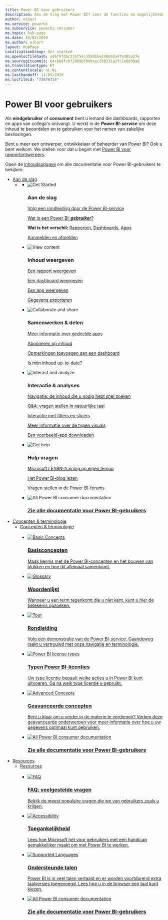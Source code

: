 ```yaml
---
title: Power BI voor gebruikers
description: Aan de slag met Power BI? Leer de functies en mogelijkheden van de Power BI-service kennen en zie wat u er als gebruiker of eindgebruiker van Power BI mee kunt doen.
author: mihart
ms.service: powerbi
ms.subservice: powerbi-consumer
ms.topic: hub-page
ms.date: 10/01/2019
ms.author: mihart
layout: HubPage
LocalizationGroup: Get started
ms.openlocfilehash: ad6f9f0bc231f54c35501be24bb03a47e205a27e
ms.sourcegitcommit: 64c860fcbf2969bf089cec358331a1fc1e0d39a8
ms.translationtype: HT
ms.contentlocale: nl-NL
ms.lasthandoff: 11/09/2019
ms.locfileid: "73876714"
---
```

<div id="main" class="v2">
      <div class="container">
            <h1 class="">Power BI voor gebruikers</h1>
            <p>Als <b>eindgebruiker</b> of <b>consument</b> bent u iemand die dashboards, rapporten en apps van collega's ontvangt. U werkt in de <b><i>Power BI-service</i></b> om deze inhoud te beoordelen en te gebruiken voor het nemen van zakelijke beslissingen.</p>
            <p>Bent u meer een ontwerper, ontwikkelaar of beheerder van Power BI? Ook u bent welkom. We stellen voor dat u begint met <a href="../power-bi-creator-landing.md">Power BI voor rapportontwerpers</a>.</p>
            <p>Open de <a href="end-user-consumer.md">inhoudsopgave</a> om alle documentatie voor Power BI-gebruikers te bekijken.</p>
            <ul class="pivots">
            <li>
                <a href="#get-started" data-linktype="self-bookmark">Aan de slag</a>
                <ul id="get-started" class="cardsF">
                    <li>
                        <a data-default="true" href="#getstarted" data-linktype="self-bookmark"></a>
                        <ul id="getstarted" class="cardsF">
                            <li>
                                <div class="cardSize">
                                    <div class="cardPadding">
                                        <div class="card">
                                            <div class="cardImageOuter">
                                                <div class="cardImage">
                                                    <img alt="Get Started" src="media/end-user-consumer/get-started.svg" data-linktype="relative-path">
                                                </div>
                                            </div>
                                            <div class="cardText">
                                                <h3>Aan de slag</h3>
                                                <p><a href="/power-bi/consumer/end-user-reading-view" data-linktype="absolute-path">Volg een rondleiding door de Power BI-service</a></p>
                                                <p><a href="/power-bi/consumer/end-user-consumer" data-linktype="absolute-path">Wat is een Power BI-<b><i>gebruiker</i></b>?</a></p>
                                                <p><b>Wat is het verschil:</b> <a href="/power-bi/consumer/end-user-reports" data-linktype="absolute-path">Rapporten</a>, <a href="/power-bi/consumer/end-user-dashboards" data-linktype="absolute-path">Dashboards</a>, <a href="/power-bi/consumer/end-user-apps" data-linktype="absolute-path">Apps</a></p>
                                                <p><a href="/power-bi/consumer/end-user-sign-in" data-linktype="absolute-path">Aanmelden en afmelden</a></p>
                                            </div>
                                        </div>
                                    </div>
                                </div>
                            </li>
                            <li>
                                <div class="cardSize">
                                    <div class="cardPadding">
                                        <div class="card">
                                            <div class="cardImageOuter">
                                                <div class="cardImage">
                                                    <img alt="View content" src="media/end-user-consumer/view-content.svg" data-linktype="relative-path">
                                                </div>
                                            </div>
                                            <div class="cardText">
                                                <h3>Inhoud weergeven</h3>
                                                <p><a href="/power-bi/consumer/end-user-report-open" data-linktype="absolute-path">Een rapport weergeven</a></p>
                                                <p><a href="/power-bi/consumer/end-user-dashboard-open" data-linktype="absolute-path">Een dashboard weergeven</a></p>
                                                <p><a href="/power-bi/consumer/end-user-app-view" data-linktype="absolute-path">Een app weergeven</a></p>
                                                <p><a href="/power-bi/consumer/end-user-export" data-linktype="absolute-path">Gegevens exporteren</a>
                                            </div>
                                        </div>
                                    </div>
                                </div>
                            </li>
                            <li>
                                <div class="cardSize">
                                    <div class="cardPadding">
                                        <div class="card">
                                            <div class="cardImageOuter">
                                                <div class="cardImage">
                                                    <img alt="Collaborate and share" src="media/end-user-consumer/collaborate-share.svg" data-linktype="relative-path">
                                                </div>
                                            </div>
                                            <div class="cardText">
                                                <h3>Samenwerken &amp; delen</h3>
                                                <p><a href="/power-bi/consumer/end-user-apps" data-linktype="absolute-path">Meer informatie over gedeelde apps</a></p>
                                                <p><a href="/power-bi/consumer/end-user-subscribe" data-linktype="absolute-path">Abonneren op inhoud</a></p>
                                                <p><a href="/power-bi/consumer/end-user-comment" data-linktype="absolute-path">Opmerkingen toevoegen aan een dashboard</a></p>
                                                <p><a href="/power-bi/consumer/end-user-fresh" data-linktype="absolute-path">Is mijn inhoud up-to-date?</a></p>
                                            </div>
                                        </div>
                                    </div>
                                </div>
                            </li>
                            <li>
                                <div class="cardSize">
                                    <div class="cardPadding">
                                        <div class="card">
                                            <div class="cardImageOuter">
                                                <div class="cardImage">
                                                    <img alt="Interact and analyze" src="media/end-user-consumer/interact-analyze.svg" data-linktype="relative-path">
                                                </div>
                                            </div>
                                            <div class="cardText">
                                                <h3>Interactie &amp; analyses</h3>
                                                <p><a href="/power-bi/consumer/end-user-experience" data-linktype="absolute-path">Navigatie: de inhoud die u nodig hebt snel zoeken</a></p>
                                                <p><a href="/power-bi/consumer/end-user-q-and-a" data-linktype="absolute-path">Q&amp;A: vragen stellen in natuurlijke taal</a></p>
                                                <p><a href="/power-bi/consumer/end-user-report-filter" data-linktype="absolute-path">Interactie met filters en slicers</a></p>
                                                <p><a href="/power-bi/consumer/end-user-visual-type" data-linktype="absolute-path">Meer informatie over de typen visuals</a></p>
                                                <p><a href="/power-bi/consumer/end-user-app-marketing" data-linktype="absolute-path">Een voorbeeld-app downloaden</a></p>
                                            </div>
                                        </div>
                                    </div>
                                </div>
                            </li>
                            <li>
                                <div class="cardSize">
                                    <div class="cardPadding">
                                        <div class="card">
                                            <div class="cardImageOuter">
                                                <div class="cardImage">
                                                    <img alt="Get help" src="media/end-user-consumer/get-help.svg" data-linktype="relative-path">
                                                </div>
                                            </div>
                                            <div class="cardText">
                                                <h3>Hulp vragen</h3>
                                            <p><a href="https://docs.microsoft.com/learn/paths/consume-data-with-power-bi/" data-linktype="absolute-path">Microsoft LEARN-training op eigen tempo</a></p>
                                                <p><a href="https://powerbi.microsoft.com/blog/" data-linktype="absolute-path">Het Power BI-blog lezen</a></p>
                                                <p><a href="https://community.powerbi.com/" data-linktype="absolute-path">Vragen stellen in de Power BI-forums</a></p>
                                            </div>
                                        </div>
                                    </div>
                                </div>
                            </li>
                            <li>
                                <div class="cardSize">
                                    <div class="cardPadding">
                                        <div class="card">
                                            <div class="cardImageOuter">
                                                <div class="cardImage">
                                                    <img alt="All Power BI consumer documentation" src="media/end-user-consumer/see-all.svg" data-linktype="relative-path">
                                                </div>
                                            </div>
                                            <div class="cardText">
                                                <a href="end-user-consumer.md" data-linktype="absolute-path">
                                                <h3>Zie alle documentatie voor Power BI-gebruikers</h3></a>
                                            </div>
                                        </div>
                                    </div>
                                </div>
                            </li>
                        </ul>
                    </li>
                </ul>
            </li>
            <li>
                <a href="#concepts-terminology" data-linktype="self-bookmark"> Concepten &amp; terminologie</a>
                <ul id="concepts-terminology">
                    <li>
                        <a href="#conceptsterminology" data-linktype="self-bookmark"> Concepten &amp; terminologie</a>
                        <ul id="conceptsterminology" class="cardsC">
                            <br>
                            <li>
                                <a href="/power-bi/consumer/End-user-basic-concepts" data-linktype="absolute-path">
                                    <div class="cardSize">
                                        <div class="cardPadding">
                                            <div class="card">
                                                <div class="cardImageOuter">
                                                    <div class="cardImage bgdAccent1">
                                                        <img src="media/end-user-consumer/basic-concepts.svg" alt="Basic Concepts" data-linktype="relative-path">
                                                    </div>
                                                </div>
                                                <div class="cardText">
                                                    <h3>Basisconcepten</h3>
                                                    <p>Maak kennis met de Power BI-concepten en het bouwen van blokken en hoe dit allemaal samenkomt.</p>
                                                </div>
                                            </div>
                                        </div>
                                    </div>
                                </a>
                            </li>
                            <li>
                                <a href="/power-bi/consumer/End-user-glossary" data-linktype="absolute-path">
                                    <div class="cardSize">
                                        <div class="cardPadding">
                                            <div class="card">
                                                <div class="cardImageOuter">
                                                    <div class="cardImage bgdAccent1">
                                                        <img src="media/end-user-consumer/glossary.svg" alt="Glossary" data-linktype="relative-path">
                                                    </div>
                                                </div>
                                                <div class="cardText">
                                                    <h3>Woordenlijst</h3>
                                                    <p>Wanneer u een term tegenkomt die u niet kent, kunt u hier de betekenis opzoeken.</p>
                                                </div>
                                            </div>
                                        </div>
                                    </div>
                                </a>
                            </li>
                            <li>
                                <a href="/power-bi/consumer/end-user-experience" data-linktype="absolute-path">
                                    <div class="cardSize">
                                        <div class="cardPadding">
                                            <div class="card">
                                                <div class="cardImageOuter">
                                                    <div class="cardImage bgdAccent1">
                                                        <img src="media/end-user-consumer/tour.svg" alt="Tour" data-linktype="relative-path">
                                                    </div>
                                                </div>
                                                <div class="cardText">
                                                    <h3>Rondleiding</h3>
                                                    <p>Volg een demonstratie van de Power BI-service. Gaandeweg raakt u vertrouwd met onze navigatie en terminologie.</p>
                                                </div>
                                            </div>
                                        </div>
                                    </div>
                                </a>
                            </li>
                            <li>
                                <a href="/power-bi/service-admin-licensing-organization" data-linktype="absolute-path">
                                    <div class="cardSize">
                                        <div class="cardPadding">
                                            <div class="card">
                                                <div class="cardImageOuter">
                                                    <div class="cardImage bgdAccent1">
                                                        <img src="media/end-user-consumer/power-bi-license-types.svg" alt="Power BI license types" data-linktype="relative-path">
                                                    </div>
                                                </div>
                                                <div class="cardText">
                                                    <h3>Typen Power BI-licenties</h3>
                                                    <p>Uw type licentie bepaalt welke acties u in Power BI kunt uitvoeren. Ga na welk type licentie u gebruikt.</p>
                                                </div>
                                            </div>
                                        </div>
                                    </div>
                                </a>
                            </li>
                            <li>
                                <a href="/power-bi/consumer/end-user-featured" data-linktype="absolute-path">
                                    <div class="cardSize">
                                        <div class="cardPadding">
                                            <div class="card">
                                                <div class="cardImageOuter">
                                                    <div class="cardImage bgdAccent1">
                                                        <img src="media/end-user-consumer/advanced-concepts.svg" alt="Advanced Concepts" data-linktype="relative-path">
                                                    </div>
                                                </div>
                                                <div class="cardText">
                                                    <h3>Geavanceerde concepten</h3>
                                                    <p>Bent u klaar om u verder in de materie te verdiepen? Verken deze geavanceerde onderwerpen voor meer informatie over hoe u uw gegevens optimaal kunt gebruiken. </p>
                                                </div>
                                            </div>
                                        </div>
                                    </div>
                                </a>
                            </li>
                            <li>
                                <a href="end-user-consumer.md" data-linktype="absolute-path">
                                    <div class="cardSize">
                                        <div class="cardPadding">
                                            <div class="card">
                                                <div class="cardImageOuter">
                                                    <div class="cardImage bgdAccent1">
                                                        <img src="media/end-user-consumer/See_All_400x140.svg" alt="All Power BI consumer documentation" data-linktype="relative-path">
                                                    </div>
                                                </div>
                                                <div class="cardText">
                                                    <h3>Zie alle documentatie voor Power BI-gebruikers</h3>
                                                </div>
                                            </div>
                                        </div>
                                    </div>
                                </a>
                            </li>
                        </ul>
                    </li>
                </ul>
            </li>
            <li>
                <a href="#resources" data-linktype="self-bookmark">Resources</a>
                <ul id="resources">
                    <li>
                        <a href="#resources" data-linktype="self-bookmark">Resources</a>
                        <ul id="resources" class="cardsC">
                            <br>
                            <li>
                                <a href="/power-bi/consumer/end-user-faq" data-linktype="absolute-path">
                                    <div class="cardSize">
                                        <div class="cardPadding">
                                            <div class="card">
                                                <div class="cardImageOuter">
                                                    <div class="cardImage bgdAccent1">
                                                        <img src="media/end-user-consumer/faq.svg" alt="FAQ" data-linktype="relative-path">
                                                    </div>
                                                </div>
                                                <div class="cardText">
                                                    <h3>FAQ: veelgestelde vragen</h3>
                                                    <p>Bekijk de meest populaire vragen die we van gebruikers zoals u krijgen.</p>
                                                </div>
                                            </div>
                                        </div>
                                    </div>
                                </a>
                            </li>
                            <li>
                                <a href="/power-bi/desktop-accessibility" data-linktype="absolute-path">
                                    <div class="cardSize">
                                        <div class="cardPadding">
                                            <div class="card">
                                                <div class="cardImageOuter">
                                                    <div class="cardImage bgdAccent1">
                                                        <img src="media/end-user-consumer/accessibility.svg" alt="Accessibility" data-linktype="relative-path">
                                                    </div>
                                                </div>
                                                <div class="cardText">
                                                    <h3>Toegankelijkheid</h3>
                                                    <p>Lees hoe Microsoft het voor gebruikers met een handicap gemakkelijker maakt om met Power BI te werken. </p>
                                                </div>
                                            </div>
                                        </div>
                                    </div>
                                </a>
                            </li>
                            <li>
                                <a href="/power-bi/supported-languages-countries-regions" data-linktype="absolute-path">
                                    <div class="cardSize">
                                        <div class="cardPadding">
                                            <div class="card">
                                                <div class="cardImageOuter">
                                                    <div class="cardImage bgdAccent1">
                                                        <img src="media/end-user-consumer/supported-languages.svg" alt="Supported Languages" data-linktype="relative-path">
                                                    </div>
                                                </div>
                                                <div class="cardText">
                                                    <h3>Ondersteunde talen</h3>
                                                    <p>Power BI is in veel talen vertaald en er worden voortdurend extra taalversies toegevoegd. Lees hoe u in de browser een taal kunt kiezen. </p>
                                                </div>
                                            </div>
                                        </div>
                                    </div>
                                </a>
                            </li>
                            <li>
                                <a href="end-user-consumer.md" data-linktype="absolute-path">
                                    <div class="cardSize">
                                        <div class="cardPadding">
                                            <div class="card">
                                                <div class="cardImageOuter">
                                                    <div class="cardImage bgdAccent1">
                                                        <img src="media/end-user-consumer/See_All_400x140.svg" alt="All Power BI consumer documentation" data-linktype="relative-path">
                                                    </div>
                                                </div>
                                                <div class="cardText">
                                                    <h3>Zie alle documentatie voor Power BI-gebruikers</h3>
                                                </div>
                                            </div>
                                        </div>
                                    </div>
                                </a>
                            </li>
                        </ul>
                    </li>
                </ul>
            </li>
            </ul> 
      </div>
</div>
